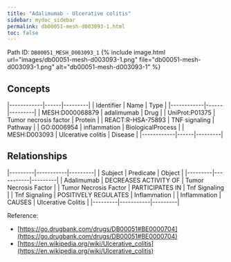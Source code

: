 ```yaml
---
title: "Adalimumab - Ulcerative colitis"
sidebar: mydoc_sidebar
permalink: db00051-mesh-d003093-1.html
toc: false 
---
```



Path ID: `DB00051_MESH_D003093_1`
{% include image.html url="images/db00051-mesh-d003093-1.png" file="db00051-mesh-d003093-1.png" alt="db00051-mesh-d003093-1" %}

## Concepts

|------------|------|---------|
| Identifier | Name | Type    |
|------------|------|---------|
| MESH:D000068879 | adalimumab | Drug |
| UniProt:P01375 | Tumor necrosis factor | Protein |
| REACT:R-HSA-75893 | TNF signaling | Pathway |
| GO:0006954 | inflammation | BiologicalProcess |
| MESH:D003093 | Ulcerative colitis | Disease |
|------------|------|---------|

## Relationships

|---------|-----------|---------|
| Subject | Predicate | Object  |
|---------|-----------|---------|
| Adalimumab | DECREASES ACTIVITY OF | Tumor Necrosis Factor |
| Tumor Necrosis Factor | PARTICIPATES IN | Tnf Signaling |
| Tnf Signaling | POSITIVELY REGULATES | Inflammation |
| Inflammation | CAUSES | Ulcerative Colitis |
|---------|-----------|---------|

Reference: 
  - [https://go.drugbank.com/drugs/DB00051#BE0000704](https://go.drugbank.com/drugs/DB00051#BE0000704)
  - [https://en.wikipedia.org/wiki/Ulcerative_colitis](https://en.wikipedia.org/wiki/Ulcerative_colitis)

